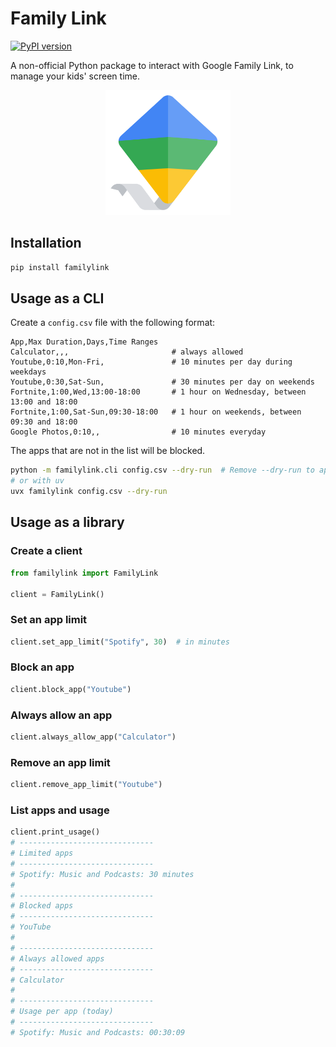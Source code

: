 # Family Link

[![PyPI version](https://badge.fury.io/py/familylink.svg)](https://badge.fury.io/py/familylink)

A non-official Python package to interact with Google Family Link, to manage your kids' screen time.

<p align="center">
  <img src="logo.svg" alt="Family Link logo" width="200" height="200">
</p>

## Installation

```bash
pip install familylink
```

## Usage as a CLI

Create a `config.csv` file with the following format:

```csv
App,Max Duration,Days,Time Ranges
Calculator,,,                       # always allowed
Youtube,0:10,Mon-Fri,               # 10 minutes per day during weekdays
Youtube,0:30,Sat-Sun,               # 30 minutes per day on weekends
Fortnite,1:00,Wed,13:00-18:00       # 1 hour on Wednesday, between 13:00 and 18:00
Fortnite,1:00,Sat-Sun,09:30-18:00   # 1 hour on weekends, between 09:30 and 18:00
Google Photos,0:10,,                # 10 minutes everyday
```

The apps that are not in the list will be blocked.

```bash
python -m familylink.cli config.csv --dry-run  # Remove --dry-run to apply changes
# or with uv
uvx familylink config.csv --dry-run
```

## Usage as a library

### Create a client

```python
from familylink import FamilyLink

client = FamilyLink()
```

### Set an app limit

```python
client.set_app_limit("Spotify", 30)  # in minutes
```

### Block an app

```python
client.block_app("Youtube")
```

### Always allow an app

```python
client.always_allow_app("Calculator")
```

### Remove an app limit

```python
client.remove_app_limit("Youtube")
```

### List apps and usage

```python
client.print_usage()
# ------------------------------
# Limited apps
# ------------------------------
# Spotify: Music and Podcasts: 30 minutes
#
# ------------------------------
# Blocked apps
# ------------------------------
# YouTube
#
# ------------------------------
# Always allowed apps
# ------------------------------
# Calculator
#
# ------------------------------
# Usage per app (today)
# ------------------------------
# Spotify: Music and Podcasts: 00:30:09
```
